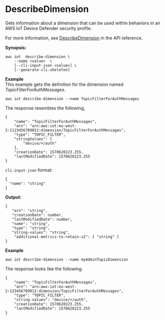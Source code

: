 # DescribeDimension<a name="dd-api-iot-DescribeDimension"></a>

Gets information about a dimension that can be used within behaviors in an AWS IoT Device Defender security profile\.

For more information, see [DescribeDimension](https://docs.aws.amazon.com/iot/latest/apireference/API_DescribeDimension.html) in the API reference\.

 **Synopsis:**

```
aws iot  describe-dimension \
    --name <value>  \
    [--cli-input-json <value>] \
    [--generate-cli-skeleton]
```

**Example**  
This example gets the definition for the dimension named *TopicFilterForAuthMessages*\.  

```
aws iot describe-dimension --name TopicFilterForAuthMessages
```
The response resembles the following,  

```
{
    "name": "TopicFilterForAuthMessages",
    "arn": "arn:aws:iot:eu-west-2:1123456789012:dimension/TopicFilterForAuthMessages",
    "type": "TOPIC_FILTER",
    "stringValues": [
        "device/+/auth"
    ],
    "creationDate": 1578620223.255,
    "lastModifiedDate": 1578620223.255
}
```
 `cli-input-json` format:  

```
{
  "name": "string"
}
```

**Output:**

```
{
   "arn": "string",
   "creationDate": number,
   "lastModifiedDate": number,
   "name": "string",
   "type": "string",
   "string-values": "string",
    "additional-metrics-to-retain-v2": [ "string" ]
}
```

**Example**  

```
aws iot describe-dimension --name myAdminTopicDimension
```
The response looks like the following\.  

```
{
    "name": "TopicFilterForAuthMessages",
    "arn": "arn:aws:iot:eu-west-2:123456789012:dimension/TopicFilterForAuthMessages",
    "type": "TOPIC_FILTER",
    "string-values": "device/+/auth",
    "creationDate": 1578620223.255,
    "lastModifiedDate": 1578620223.255
}
```
